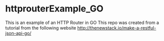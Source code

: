 # httprouterExample_GO
This is an example of an HTTP Router in GO
This repo was created from a tutorial from the following website
http://thenewstack.io/make-a-restful-json-api-go/


